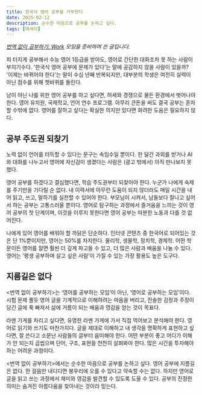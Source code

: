 ```yaml
---
title: 한국식 영어 공부를 거부한다
date: 2025-02-12
description: 순수한 마음으로 공부를 논하고 싶다.
tags: [에세이]
---
```

*[번역 없이 공부하기: Work](https://jagunbae.com/read-in-english-5/) 모임을 준비하며 쓴 글입니다.*

피 터지게 공부해서 수능 영어 1등급을 받아도, 영어로 간단한 대화조차 못 하는 사람이 부지기수다. '한국식 영어 공부에 문제가 있다'는 말에 공감하지 않을 사람이 있을까? '이제는 바뀌어야 한다'는 말이 수십 년째 반복되지만, 대부분의 학생은 여전히 실력이 아닌 점수를 위해 쳇바퀴를 돌린다.

남이 아닌 나를 위한 영어 공부를 하고 싶다면, 허세와 경쟁으로 물든 환경에서 벗어나야 한다. 영어 유치원, 국제학교, 언어 연수 프로그램. 아무리 큰돈을 써도 결국 공부는 혼자 할 수밖에 없다. 영어를 잘하고 싶다는 확실한 의지만 있다면 화려한 도움은 필요하지 않다.

## 공부 주도권 되찾기
노력 없이 언어를 터득할 수 있다는 문구는 속임수일 뿐이다. 한 달간 과외를 받거나 AI와 대화를 나누고서 영어에 자신감이 생겼다는 사람은 (광고 밖에서) 아직 만나보지 못했다.

영어 공부를 하겠다고 결심했다면, 학습 주도권부터 되찾아야 한다. 누군가 나에게 숙제를 주기만을 기다릴 순 없다. 내 이력서에 아무런 도움이 되지 않더라도 매일 시간을 내어 읽고, 쓰고, 말하기를 실천할 수 있어야 한다. 부모님이 시켜서, 남들보다 잘나고 싶어서 하는 공부는 고통스러울 뿐이다. 영어로 탐구하는 과정에서 즐거움을 느끼는 것이 영어 공부의 첫 단계이며, 이것을 이루지 못한다면 영어 공부는 따분한 노동과 다를 것 없어진다.

나에게 있어 영어를 배워야 할 까닭은 단순하다. 인터넷 콘텐츠 중 한국어로 되어있는 것은 단 1%뿐이지만, 영어는 50%를 차지한다. 물리학, 생물학, 정치학, 경제학. 어떤 학문이든 영어를 알면 훨씬 더 깊게 파고들 수 있고, 더 많은 사람과 배움을 나눌 수 있다. 영어는 '평생 공부하며 살고 싶은 사람'이 가질 수 있는 가장 활용도 높은 도구다.

## 지름길은 없다
<번역 없이 공부하기>는 ‘영어를 공부하는 모임’이 아닌, ‘영어로 공부하는 모임’이다. 시험 문제 풀듯 영어 글을 기계적으로 이해하려는 마음을 버리고, 진솔한 감정과 주장이 담긴 글에 푹 빠져서 삶에 거름이 되는 배움과 영감을 얻는 것이 목표다.

라멘 가게를 차리고 싶다면, 유명한 라멘 가게에 가서 직접 먹어보고 분석해야 한다. 영어로 읽기와 쓰기도 마찬가지다. 글을 제대로 이해하고 내 생각을 명확하게 표현하고 싶다면, 잘 쓴다고 소문난 사람들의 글부터 음미해야 한다. 어떤 부분이 좋고 어디가 이해가 안 되는지 곱씹으며 단어, 구조, 표현을 천천히 살펴봐야 한다. 많은 시간을 투자해야 하는 어려운 과정이다.

<번역 없이 공부하기>에서는 순수한 마음으로 공부를 논하고 싶다. 영어 공부에 지름길은 없다. 한 걸음만 내디디면 봉우리에 오를 수 있다고 약속할 수는 없다. 하지만 영어로 글을 읽고 쓰는 과정에서 재미와 영감을 발견할 수 있도록 도울 수 있다. 공부의 진정한 의미는 숨겨진 아름다움을 찾아내는 것이라 믿는다.